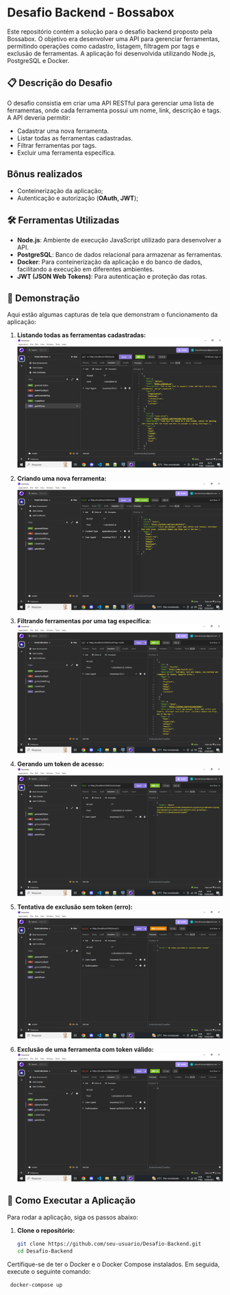 # Desafio Backend - Bossabox

Este repositório contém a solução para o desafio backend proposto pela Bossabox. O objetivo era desenvolver uma API para gerenciar ferramentas, permitindo operações como cadastro, listagem, filtragem por tags e exclusão de ferramentas. A aplicação foi desenvolvida utilizando Node.js, PostgreSQL e Docker.

## 📋 Descrição do Desafio

O desafio consistia em criar uma API RESTful para gerenciar uma lista de ferramentas, onde cada ferramenta possui um nome, link, descrição e tags. A API deveria permitir:

- Cadastrar uma nova ferramenta.
- Listar todas as ferramentas cadastradas.
- Filtrar ferramentas por tags.
- Excluir uma ferramenta específica.

## Bônus realizados

- Conteinerização da aplicação;
- Autenticação e autorização (**OAuth, JWT**);

## 🛠️ Ferramentas Utilizadas

- **Node.js**: Ambiente de execução JavaScript utilizado para desenvolver a API.
- **PostgreSQL**: Banco de dados relacional para armazenar as ferramentas.
- **Docker**: Para conteinerização da aplicação e do banco de dados, facilitando a execução em diferentes ambientes.
- **JWT (JSON Web Tokens)**: Para autenticação e proteção das rotas.

## 📸 Demonstração

Aqui estão algumas capturas de tela que demonstram o funcionamento da aplicação:

1. **Listando todas as ferramentas cadastradas:**
   ![Mostrando todas as ferramentas cadastradas no banco de dados](image.png)

2. **Criando uma nova ferramenta:**
   ![Criando uma ferramenta nova no banco de dados](image-1.png)

3. **Filtrando ferramentas por uma tag específica:**
   ![Resgatando uma ferramenta com uma tag especifica](image-2.png)

4. **Gerando um token de acesso:**
   ![Gerando um token de acesso](image-3.png)

5. **Tentativa de exclusão sem token (erro):**
   ![Mensagem de erro tentando deletar uma ferramenta sem o token](image-4.png)

6. **Exclusão de uma ferramenta com token válido:**
   ![Deletando uma ferramenta da base de dados passando um id especifico e com o token](image-5.png)

## 🚀 Como Executar a Aplicação

Para rodar a aplicação, siga os passos abaixo:

1. **Clone o repositório:**

   ```bash
   git clone https://github.com/seu-usuario/Desafio-Backend.git
   cd Desafio-Backend

Certifique-se de ter o Docker e o Docker Compose instalados. Em seguida, execute o seguinte comando:

   ```bash
    docker-compose up
